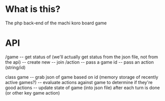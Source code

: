 # What is this?

The php back-end of the machi koro board game

# API

/game
-- get status of (we'll actually get status from the json file, not from the api)
-- create new
-- join
/action
-- pass a game id
-- pass an action (string/id)

class game
-- grab json of game based on id (memory storage of recently active games?)
-- evaluate actions against game to determine if they're good actions
-- update state of game (into json file) after each turn is done (or other key game action)